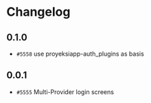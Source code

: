 # Changelog

## 0.1.0

* `#5558` use proyeksiapp-auth_plugins as basis

## 0.0.1

* `#5555` Multi-Provider login screens
